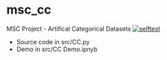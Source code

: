 # msc_cc
MSC Project - Artifical Categorical Datasets
[![selftest](https://github.com/98MM/msc_cc/actions/workflows/test_cc.yml/badge.svg)](https://github.com/98MM/msc_cc/actions/workflows/test_cc.yml)

- Source code in src/CC.py
- Demo in src/CC Demo.ipnyb
